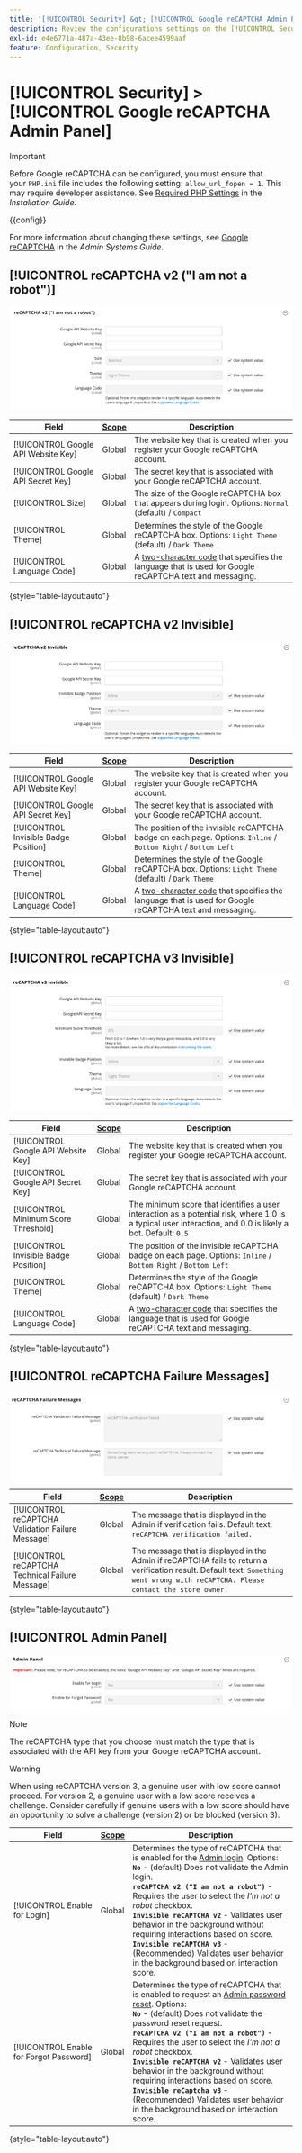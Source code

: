 ```yaml
---
title: '[!UICONTROL Security] &gt; [!UICONTROL Google reCAPTCHA Admin Panel]'
description: Review the configurations settings on the [!UICONTROL Security] &gt; [!UICONTROL Google reCAPTCHA Admin Panel] page of the Commerce Admin.
exl-id: e4e6771a-487a-43ee-8b98-6acee4599aaf
feature: Configuration, Security
---
```

# [!UICONTROL Security] > [!UICONTROL Google reCAPTCHA Admin Panel]

>[!IMPORTANT]
>
>Before Google reCAPTCHA can be configured, you must ensure that your `PHP.ini` file includes the following setting: `allow_url_fopen = 1`. This may require developer assistance. See [Required PHP Settings](https://experienceleague.adobe.com/docs/commerce-operations/installation-guide/prerequisites/php-settings.html) in the _Installation Guide_.

{{config}}

For more information about changing these settings, see [Google reCAPTCHA](../../systems/security-google-recaptcha.md) in the _Admin Systems Guide_.

## [!UICONTROL reCAPTCHA v2 ("I am not a robot")]

![reCAPTCHA v2 ("I am not a robot")](./assets/recaptcha-admin-v2-not-robot.png)<!-- zoom -->

|Field|[Scope](../../getting-started/websites-stores-views.md#scope-settings)|Description|
|--|--|--|
|[!UICONTROL Google API Website Key]|Global|The website key that is created when you register your Google reCAPTCHA account.|
|[!UICONTROL Google API Secret Key]|Global|The secret key that is associated with your Google reCAPTCHA account.|
|[!UICONTROL Size]|Global|The size of the Google reCAPTCHA box that appears during login. Options: `Normal` (default) / `Compact`|
|[!UICONTROL Theme]|Global|Determines the style of the Google reCAPTCHA box. Options: `Light Theme` (default) / `Dark Theme`|
|[!UICONTROL Language Code]|Global|A [two-character code](https://developers.google.com/recaptcha/docs/language) that specifies the language that is used for Google reCAPTCHA text and messaging.|

{style="table-layout:auto"}

## [!UICONTROL reCAPTCHA v2 Invisible]

![reCAPTCHA v2 Invisible](./assets/recaptcha-admin-v2-invisible.png)<!-- zoom -->

|Field|[Scope](../../getting-started/websites-stores-views.md#scope-settings)|Description|
|--|--|--|
|[!UICONTROL Google API Website Key]|Global|The website key that is created when you register your Google reCAPTCHA account.|
|[!UICONTROL Google API Secret Key]|Global|The secret key that is associated with your Google reCAPTCHA account.|
|[!UICONTROL Invisible Badge Position]|Global|The position of the invisible reCAPTCHA badge on each page. Options: `Inline` / `Bottom Right` / `Bottom Left`|
|[!UICONTROL Theme]|Global|Determines the style of the Google reCAPTCHA box. Options: `Light Theme` (default) / `Dark Theme`|
|[!UICONTROL Language Code]|Global|A [two-character code](https://developers.google.com/recaptcha/docs/language) that specifies the language that is used for Google reCAPTCHA text and messaging.|

{style="table-layout:auto"}

## [!UICONTROL reCAPTCHA v3 Invisible]

![reCAPTCHA v3 Invisible](./assets/recaptcha-admin-v3-invisible.png)<!-- zoom -->

|Field|[Scope](../../getting-started/websites-stores-views.md#scope-settings)|Description|
|--|--|--|
|[!UICONTROL Google API Website Key]|Global|The website key that is created when you register your Google reCAPTCHA account.|
|[!UICONTROL Google API Secret Key]|Global| The secret key that is associated with your Google reCAPTCHA account.|
|[!UICONTROL Minimum Score Threshold]|Global| The minimum score that identifies a user interaction as a potential risk, where 1.0 is a typical user interaction, and 0.0 is likely a bot. Default: `0.5`|
|[!UICONTROL Invisible Badge Position]|Global|The position of the invisible reCAPTCHA badge on each page. Options: `Inline` / `Bottom Right` / `Bottom Left`|
|[!UICONTROL Theme]|Global|Determines the style of the Google reCAPTCHA box. Options: `Light Theme` (default) / `Dark Theme`|
|[!UICONTROL Language Code]|Global|A [two-character code](https://developers.google.com/recaptcha/docs/language) that specifies the language that is used for Google reCAPTCHA text and messaging.|

{style="table-layout:auto"}

## [!UICONTROL reCAPTCHA Failure Messages]

![Failure messages](./assets/recaptcha-admin-failure-messages.png)<!-- zoom -->

|Field|[Scope](../../getting-started/websites-stores-views.md#scope-settings)|Description|
|--|--|--|
|[!UICONTROL reCAPTCHA Validation Failure Message]|Global|The message that is displayed in the Admin if verification fails. Default text: `reCAPTCHA verification failed.`|
|[!UICONTROL reCAPTCHA Technical Failure Message]|Global|The message that is displayed in the Admin if reCAPTCHA fails to return a verification result. Default text: `Something went wrong with reCAPTCHA. Please contact the store owner.`|

{style="table-layout:auto"}

## [!UICONTROL Admin Panel]

![Admin Panel](./assets/recaptcha-admin-panel.png)<!-- zoom -->

>[!NOTE]
>
>The reCAPTCHA type that you choose must match the type that is associated with the API key from your Google reCAPTCHA account.

>[!WARNING]
>
>When using reCAPTCHA version 3, a genuine user with low score cannot proceed. For version 2, a genuine user with a low score receives a challenge. Consider carefully if genuine users with a low score should have an opportunity to solve a challenge (version 2) or be blocked (version 3).

|Field|[Scope](../../getting-started/websites-stores-views.md#scope-settings)|Description|
|--|--|--|
|[!UICONTROL Enable for Login]|Global|Determines the type of reCAPTCHA that is enabled for the [Admin login](https://experienceleague.adobe.com/docs/commerce-admin/start/admin/admin-signin.html). Options:<br/>**`No`** - (default) Does not validate the Admin login.<br />**`reCAPTCHA v2 ("I am not a robot")`** - Requires the user to select the _I'm not a robot_ checkbox.<br />**`Invisible reCAPTCHA v2`** - Validates user behavior in the background without requiring interactions based on score.<br/>**`Invisible reCAPTCHA v3`** -  (Recommended) Validates user behavior in the background based on interaction score.|
|[!UICONTROL Enable for Forgot Password]|Global|Determines the type of reCAPTCHA that is enabled to request an [Admin password reset](https://experienceleague.adobe.com/docs/commerce-admin/start/admin/admin-signin.html#reset-your-password). Options:<br/>**`No`** - (default) Does not validate the password reset request.<br />**`reCAPTCHA v2 ("I am not a robot")`** - Requires the user to select the _I'm not a robot_ checkbox.<br />**`Invisible reCAPTCHA v2`** - Validates user behavior in the background without requiring interactions based on score.<br/>**`Invisible reCaptcha v3`** -  (Recommended) Validates user behavior in the background based on interaction score.|

{style="table-layout:auto"}
